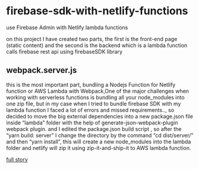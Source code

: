 # firebase-sdk-with-netlify-functions
use Firebase Admin with Netlify lambda functions


on this project I have created two parts, the first is the front-end page (static content) and the second is the backend which is a lambda function calls firebase rest api using firebaseSDK library


## webpack.server.js
this is the most important part, bundling a Nodejs Function for Netlify function or AWS Lambda with Webpack,One of the major challenges when working with serverless functions is bundling all your node_modules into one zip file, but in my case when I tried to bundle firebase SDK with my lambda function I faced a lot of errors and missed requirements.., so decided to move the big external dependencies into a new package.json file inside “lambda” folder with the help of generate-json-webpack-plugin webpack plugin. and I edited the package.json build script ,
so after the “yarn build: server” I change the directory by the command “cd dist/server/” and then “yarn install”,
this will create a new node_modules into the lambda folder and netlify will zip it using zip-it-and-ship-it to AWS lambda function.

[full story](https://safi-eddine-posts.herokuapp.com/2019-05-24_use-Firebase-Admin-with-Netlify-lambda-functions-483d3b390e3a.html)
